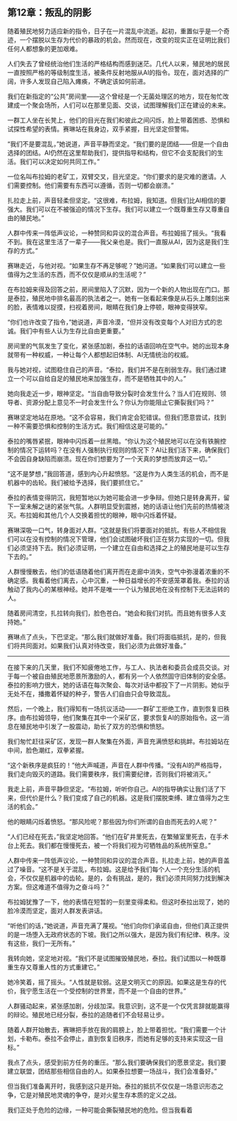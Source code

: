 ## 第12章：叛乱的阴影

随着殖民地努力适应新的指令，日子在一片混乱中流逝。起初，重置似乎是一个奇迹，一个摆脱以生存为代价的暴政的机会。然而现在，改变的现实正在证明比我们任何人都想象的更加艰难。

人们失去了曾经统治他们生活的严格结构而感到迷茫。几代人以来，殖民地的居民一直按照严格的等级制度生活，被条件反射地服从AI的指令。现在，面对选择的广阔，许多人发现自己陷入瘫痪，不确定该如何前进。

我们在新指定的“公共”房间里——这个曾经是一个无菌处理区的地方，现在匆忙改建成一个聚会场所，人们可以在那里见面、交谈，试图理解我们正在建设的未来。

一群工人坐在长凳上，他们的目光在我们和彼此之间闪烁，脸上带着困惑、恐惧和试探性希望的表情。赛琳站在我身边，双手紧握，目光坚定但警惕。

“我们不是要混乱，”她说道，声音平静而坚定。“我们要的是团结——但是一个自由选择的团结。AI仍然在这里帮助我们，提供指导和结构，但它不会支配我们的生活。我们可以决定如何共同工作。”

一位名叫布拉姆的老矿工，双臂交叉，目光坚定。“你们要求的是灾难的邀请。人们需要控制。他们需要有东西可以遵循，否则一切都会崩溃。”

扎拉走上前，声音轻柔但坚定。“这很难，布拉姆，我知道。但我们比AI相信的要强大。我们可以在不被强迫的情况下生存。我们可以建立一个既尊重生存又尊重自由的殖民地。”

人群中传来一阵低声议论，一种赞同和异议的混合声音。布拉姆摇了摇头。“我看不到。我在这里生活了一辈子——我父亲也是。我们一直服从AI，因为这是我们生存的方式。”

赛琳走近，与他对视。“如果生存不再足够呢？”她问道。“如果我们可以建立一些值得为之生活的东西，而不仅仅是顺从的生活呢？”

在布拉姆来得及回答之前，房间里陷入了沉默，因为一个新的人物出现在门口。那是泰拉，殖民地中排名最高的执法者之一。她有一张看起来像是从石头上雕刻出来的脸，表情难以捉摸，扫视着房间，眼睛在我们身上停顿，眼神变得狭窄。

“你们也许改变了指令，”她说道，声音冷漠，“但并没有改变每个人对旧方式的忠诚。我们中有些人认为生存比自由更重要。”

房间里的气氛发生了变化，紧张感加剧，泰拉的话语回响在空气中。她的出现本身就带有一种权威，一种让每个人都想起旧体制、AI无情统治的权威。

我与她对视，试图稳住自己的声音。“泰拉，我们并不是在削弱生存。我们通过建立一个可以自给自足的殖民地来加强生存，而不是牺牲其中的人。”

她向我走近一步，眼神坚定。“当自由导致分裂时会发生什么？当人们在规则、领导者、资源分配上意见不一时会发生什么？你认为你能阻止它撕裂我们吗？”

赛琳坚定地站在原地。“这不会容易，我们肯定会犯错误。但我们愿意尝试，找到一种不需要恐惧和控制的生活方式。我们相信这是可能的。”

泰拉的嘴唇紧抿，眼神中闪烁着一丝黑暗。“你认为这个殖民地可以在没有铁腕控制的情况下运转吗？在没有人强制执行规则的情况下？AI让我们活下来，确保我们不会因自身缺陷而崩溃。现在你们想要为了一个天真的梦想而放弃这一切。”

“这不是梦想，”我回答道，感到内心升起愤怒。“这是作为人类生活的机会，而不是机器中的齿轮。我们被给予选择，我们要抓住它。”

泰拉的表情变得阴沉，我短暂地以为她可能会进一步争辩。但她只是转身离开，留下一室未解之谜的紧张气氛。人群明显受到震撼，她的话语让他们先前的热情被浇灭。布拉姆和其他几个人交换着担忧的眼神，眼中闪烁着怀疑。

赛琳深吸一口气，转身面对人群。“这就是我们将要面对的抵抗。有些人不相信我们可以在没有控制的情况下管理，他们会试图破坏我们正在努力实现的一切。但我们必须坚持下去。我们必须证明，一个建立在自由和选择之上的殖民地是可以生存下去的。”

人群慢慢散去，他们的低语随着他们离开而在走廊中消失，空气中弥漫着浓重的不确定感。我看着他们离去，心中沉重，一种日益增长的不安感笼罩着我。泰拉的话触动了我内心的某根神经。她并不是唯一一个认为殖民地在没有控制下无法运转的人。

随着房间清空，扎拉转向我们，脸色苍白。“她会和我们对抗。而且她有很多人支持她。”

赛琳点了点头，下巴坚定。“那么我们就做好准备。我们将面临抵抗，是的，但我们将共同面对。如果我们认真对待改变，我们必须为此做好准备。”

---

在接下来的几天里，我们不知疲倦地工作，与工人、执法者和委员会成员交谈。对于每一个被自由殖民地愿景所激励的人，都有另一个人依然固守旧体制的安全感。泰拉的影响力很大，她的话语在每次聚会、每次对话中都投下了一片阴影。她似乎无处不在，播撒着怀疑的种子，警告人们自由只会导致混乱。

然后，一个晚上，我们得知有一场抗议活动——一群矿工拒绝工作，直到恢复旧秩序。由布拉姆领导，他们聚集在其中一个采矿区，要求恢复AI的原始指令。这一消息在殖民地中引发了一股震动，助长了双方的恐惧和愤怒。

我们匆忙赶往采矿区，发现一群人聚集在外面，声音充满愤怒和挑衅。布拉姆站在中间，脸色潮红，双拳紧握。

“这个新秩序是疯狂的！”他大声喊道，声音在人群中传播。“没有AI的严格指导，我们走向毁灭的道路。我们需要秩序，我们需要纪律，否则我们将被消灭。”

我走上前，声音平静但坚定。“布拉姆，听听你自己。AI的指导确实让我们活了下来，但代价是什么？我们变成了自己的机器。这是我们摆脱束缚、建立值得为之生活的机会。”

他的眼睛闪烁着愤怒。“那风险呢？那些因为你们所谓的自由而死去的人呢？”

“人们已经在死去，”我坚定地回答。“他们在矿井里死去，在繁殖室里死去，在手术台上死去。我们都在慢慢死去，被一个将我们视为可牺牲品的系统所窒息。”

人群中传来一阵低声议论，一种赞同和异议的混合声音。扎拉走上前，她的声音盖过了噪音。“这不是关于混乱，布拉姆。这是给予我们每个人一个充分生活的机会，不仅仅是机器中的齿轮。是的，会有挑战，是的，我们必须共同努力找到解决方案。但这难道不值得为之奋斗吗？”

布拉姆犹豫了一下，他的表情在短暂的一刻里变得柔和。但这时泰拉出现了，她的脸冷漠而坚定，面对人群发表讲话。

“听他们的话，”她说道，声音充满了蔑视。“他们向你们承诺自由，但他们真正提供的是一场堕入无政府状态的下坡。我们之所以强大，是因为我们有纪律、秩序。没有这些，我们一无所有。”

我转向她，坚定地对视。“我们不是试图摧毁殖民地，泰拉。我们试图以一种既尊重生存又尊重人性的方式重建它。”

她冷笑着，摇了摇头。“人性就是软弱。这是文明灭亡的原因。如果这是生存的代价，我宁愿生活在一个受控制的世界里，而不是一个自由的世界。”

人群骚动起来，紧张感加剧，分歧加深。我意识到，这不是一个仅凭言辞就能赢得的辩论。殖民地已经分裂，泰拉的追随者们不会轻易让步。

随着人群开始散去，赛琳把手放在我的肩膀上，脸上带着担忧。“我们需要一个计划，卡勒布。泰拉不会停止，直到恢复旧秩序，而她有足够的支持来实现这一目标。”

我点了点头，感受到前方任务的重压。“那么我们要确保我们的愿景坚定。我们要建立联盟，团结那些相信自由的人。如果泰拉想要一场战斗，我们会准备好。”

但当我们准备离开时，我感到这只是开始。泰拉的抵抗不仅仅是一场意识形态之争，它是对殖民地灵魂的争夺，是对火星生存本质的定义之战。

我们正处于危险的边缘，一种可能会撕裂殖民地的危险。但当我看着